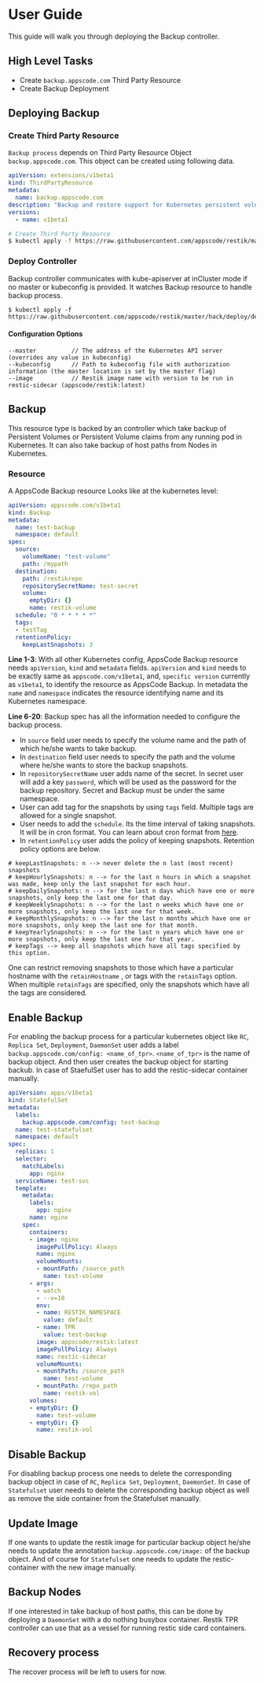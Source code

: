# User Guide
This guide will walk you through deploying the Backup controller.

## High Level Tasks
* Create `backup.appscode.com` Third Party Resource
* Create Backup Deployment

## Deploying Backup

### Create Third Party Resource
`Backup process` depends on Third Party Resource Object `backup.appscode.com`. This object can be created using following data.

```yaml
apiVersion: extensions/v1beta1
kind: ThirdPartyResource
metadata:
  name: backup.appscode.com
description: "Backup and restore support for Kubernetes persistent volumes by AppsCode"
versions:
  - name: v1beta1
```


```sh
# Create Third Party Resource
$ kubectl apply -f https://raw.githubusercontent.com/appscode/restik/master/api/extensions/backup.yaml
```


### Deploy Controller
Backup controller communicates with kube-apiserver at inCluster mode if no master or kubeconfig is provided. It watches Backup resource to handle backup process.
```
$ kubectl apply -f https://raw.githubusercontent.com/appscode/restik/master/hack/deploy/deployments.yaml
```

#### Configuration Options
```
--master          // The address of the Kubernetes API server (overrides any value in kubeconfig)
--kubeconfig      // Path to kubeconfig file with authorization information (the master location is set by the master flag)
--image           // Restik image name with version to be run in restic-sidecar (appscode/restik:latest)
```

## Backup
This resource type is backed by an controller which take backup of Persistent Volumes or Persistent Volume claims from any running pod in Kubernetes. It can also take backup of host paths from Nodes in Kubernetes.

### Resource
A AppsCode Backup resource Looks like at the kubernetes level:

```yaml
apiVersion: appscode.com/v1beta1
kind: Backup
metadata:
  name: test-backup
  namespace: default
spec:
  source:
    volumeName: "test-volume"
    path: /mypath
  destination:
    path: /restikrepo
    repositorySecretName: test-secret
    volume:
      emptyDir: {}
      name: restik-volume
  schedule: "0 * * * * *"
  tags:
  - testTag
  retentionPolicy:
    keepLastSnapshots: 3
```

**Line 1-3**: With all other Kubernetes config, AppsCode Backup resource needs `apiVersion`, `kind` and `metadata` fields. `apiVersion` and `kind` needs to be exactly same as `appscode.com/v1beta1`, and, `specific version` currently as `v1beta1`, to identify the resource
as AppsCode Backup. In metadata the `name` and `namespace` indicates the resource identifying name and its Kubernetes namespace.

**Line 6-20**: Backup spec has all the information needed to configure the backup process. 

* In `source` field user needs to specify the volume name and the path of which he/she wants to take backup.
* In `destination` field user needs to specify the path and the volume where he/she wants to store the backup snapshots.
* In `repositorySecretName` user adds name of the secret. In secret user will add a key `password`, which will be used as the password for the backup repository. Secret and Backup must be under the same namespace.
* User can add tag for the snapshots by using `tags` field. Multiple tags are allowed for a single snapshot.
* User needs to add the `schedule`. Its the time interval of taking snapshots. It will be in cron format. You can learn about cron format from [here](http://www.nncron.ru/help/EN/working/cron-format.htm).
* In `retentionPolicy` user adds the policy of keeping snapshots. Retention policy options are below.

```
# keepLastSnapshots: n --> never delete the n last (most recent) snapshots
# keepHourlySnapshots: n --> for the last n hours in which a snapshot was made, keep only the last snapshot for each hour.
# keepDailySnapshots: n --> for the last n days which have one or more snapshots, only keep the last one for that day.
# keepWeeklySnapshots: n --> for the last n weeks which have one or more snapshots, only keep the last one for that week.
# keepMonthlySnapshots: n --> for the last n months which have one or more snapshots, only keep the last one for that month.
# keepYearlySnapshots: n --> for the last n years which have one or more snapshots, only keep the last one for that year.
# keepTags --> keep all snapshots which have all tags specified by this option.
```                
One can restrict removing snapshots to those which have a particular hostname with the `retainHostname` , or tags with the `retainTags` option. 
When multiple `retainTags` are specified, only the snapshots which have all the tags are considered.

## Enable Backup

For enabling the backup process for a particular kubernetes object like `RC`, `Replica Set`, `Deployment`, `DaemonSet` user adds a label `backup.appscode.com/config: <name_of_tpr>`. `<name_of_tpr>` is the name of backup object. And then user creates the backup object for starting backub.
In case of StaefulSet user has to add the restic-sidecar container manually.

```yaml
apiVersion: apps/v1beta1
kind: StatefulSet
metadata:
  labels:
    backup.appscode.com/config: test-backup
  name: test-statefulset
  namespace: default
spec:
  replicas: 1
  selector:
    matchLabels:
      app: nginx
  serviceName: test-svc
  template:
    metadata:
      labels:
        app: nginx
      name: nginx
    spec:
      containers:
      - image: nginx
        imagePullPolicy: Always
        name: nginx
        volumeMounts:
        - mountPath: /source_path
          name: test-volume
      - args:
        - watch
        - --v=10
        env:
        - name: RESTIK_NAMESPACE
          value: default
        - name: TPR
          value: test-backup
        image: appscode/restik:latest
        imagePullPolicy: Always
        name: restic-sidecar
        volumeMounts:
        - mountPath: /source_path
          name: test-volume
        - mountPath: /repo_path
          name: restik-vol
      volumes:
      - emptyDir: {}
        name: test-volume
      - emptyDir: {}
        name: restik-vol
```

## Disable Backup

For disabling backup process one needs to delete the corresponding backup object in case of `RC`, `Replica Set`, `Deployment`, `DaemonSet`.
In case of `Statefulset` user needs to delete the corresponding backup object as well as remove the side container from the Statefulset manually.

## Update Image

If one wants to update the restik image for particular backup object he/she needs to update the annotation `backup.appscode.com/image:` of the backup object.
And of course for `Statefulset` one needs to update the restic-container with the new image manually.

## Backup Nodes

If one interested in take backup of host paths, this can be done by deploying a `DaemonSet`  with a do nothing busybox container. 
Restik TPR controller can use that as a vessel for running restic side card containers.

## Recovery process
The recover process will be left to users for now.
